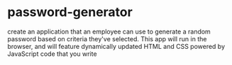 # password-generator
 create an application that an employee can use to generate a random password based on criteria they've selected. This app will run in the browser, and will feature dynamically updated HTML and CSS powered by JavaScript code that you write
